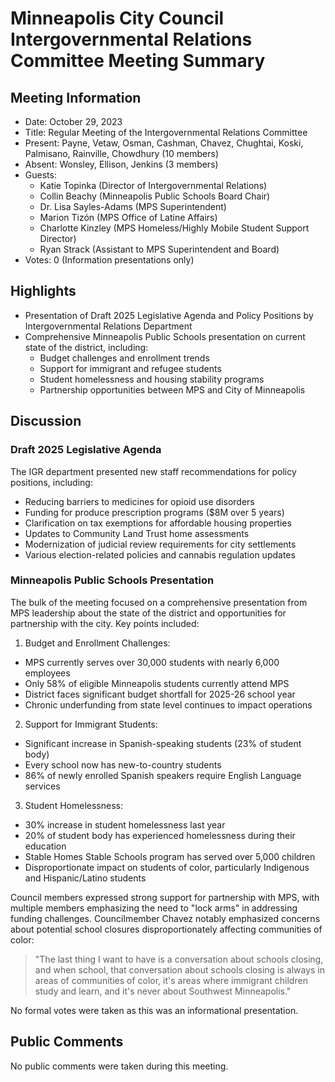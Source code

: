 # Minneapolis City Council Intergovernmental Relations Committee Meeting Summary

## Meeting Information
- Date: October 29, 2023
- Title: Regular Meeting of the Intergovernmental Relations Committee
- Present: Payne, Vetaw, Osman, Cashman, Chavez, Chughtai, Koski, Palmisano, Rainville, Chowdhury (10 members)
- Absent: Wonsley, Ellison, Jenkins (3 members)
- Guests: 
  - Katie Topinka (Director of Intergovernmental Relations)
  - Collin Beachy (Minneapolis Public Schools Board Chair)
  - Dr. Lisa Sayles-Adams (MPS Superintendent)
  - Marion Tizón (MPS Office of Latine Affairs)
  - Charlotte Kinzley (MPS Homeless/Highly Mobile Student Support Director)
  - Ryan Strack (Assistant to MPS Superintendent and Board)
- Votes: 0 (Information presentations only)

## Highlights
* Presentation of Draft 2025 Legislative Agenda and Policy Positions by Intergovernmental Relations Department
* Comprehensive Minneapolis Public Schools presentation on current state of the district, including:
  - Budget challenges and enrollment trends
  - Support for immigrant and refugee students
  - Student homelessness and housing stability programs
  - Partnership opportunities between MPS and City of Minneapolis

## Discussion

### Draft 2025 Legislative Agenda
The IGR department presented new staff recommendations for policy positions, including:
- Reducing barriers to medicines for opioid use disorders
- Funding for produce prescription programs ($8M over 5 years)
- Clarification on tax exemptions for affordable housing properties
- Updates to Community Land Trust home assessments
- Modernization of judicial review requirements for city settlements
- Various election-related policies and cannabis regulation updates

### Minneapolis Public Schools Presentation
The bulk of the meeting focused on a comprehensive presentation from MPS leadership about the state of the district and opportunities for partnership with the city. Key points included:

1. Budget and Enrollment Challenges:
- MPS currently serves over 30,000 students with nearly 6,000 employees
- Only 58% of eligible Minneapolis students currently attend MPS
- District faces significant budget shortfall for 2025-26 school year
- Chronic underfunding from state level continues to impact operations

2. Support for Immigrant Students:
- Significant increase in Spanish-speaking students (23% of student body)
- Every school now has new-to-country students
- 86% of newly enrolled Spanish speakers require English Language services

3. Student Homelessness:
- 30% increase in student homelessness last year
- 20% of student body has experienced homelessness during their education
- Stable Homes Stable Schools program has served over 5,000 children
- Disproportionate impact on students of color, particularly Indigenous and Hispanic/Latino students

Council members expressed strong support for partnership with MPS, with multiple members emphasizing the need to "lock arms" in addressing funding challenges. Councilmember Chavez notably emphasized concerns about potential school closures disproportionately affecting communities of color:

>"The last thing I want to have is a conversation about schools closing, and when school, that conversation about schools closing is always in areas of communities of color, it's areas where immigrant children study and learn, and it's never about Southwest Minneapolis."

No formal votes were taken as this was an informational presentation.

## Public Comments
No public comments were taken during this meeting.
